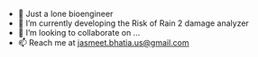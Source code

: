 - 👋 Just a lone bioengineer
- 🌱 I’m currently developing the Risk of Rain 2 damage analyzer
- 💞️ I’m looking to collaborate on ...
- 📫 Reach me at jasmeet.bhatia.us@gmail.com

<!---
HiFiveJazz/HiFiveJazz is a ✨ special ✨ repository because its `README.md` (this file) appears on your GitHub profile.
You can click the Preview link to take a look at your changes.
--->
